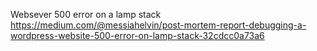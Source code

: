 Websever 500 error on a lamp stack
https://medium.com/@messiahelvin/post-mortem-report-debugging-a-wordpress-website-500-error-on-lamp-stack-32cdcc0a73a6
